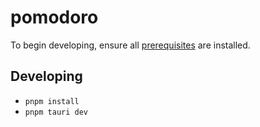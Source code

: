 # pomodoro

To begin developing, ensure all [prerequisites](https://tauri.app/v1/guides/getting-started/prerequisites) are installed.

## Developing

- `pnpm install`
- `pnpm tauri dev`
